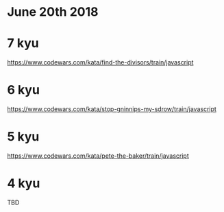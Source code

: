 # June 20th 2018

# 7 kyu

https://www.codewars.com/kata/find-the-divisors/train/javascript

# 6 kyu

https://www.codewars.com/kata/stop-gninnips-my-sdrow/train/javascript

# 5 kyu

https://www.codewars.com/kata/pete-the-baker/train/javascript

# 4 kyu

TBD

